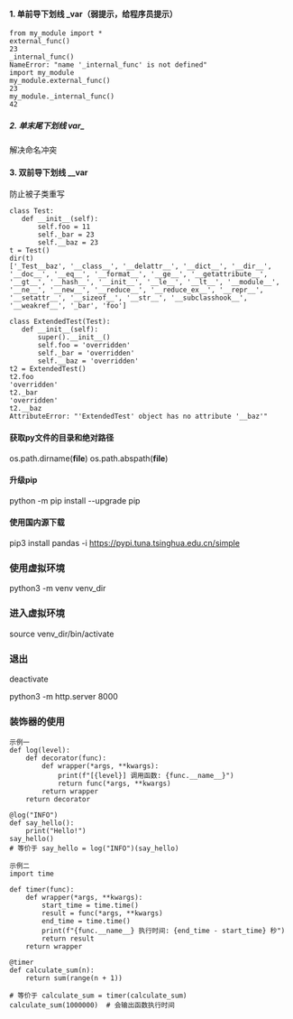 #### 1. 单前导下划线 _var（弱提示，给程序员提示）
```
from my_module import *
external_func()
23
_internal_func()
NameError: "name '_internal_func' is not defined"
import my_module
my_module.external_func()
23
my_module._internal_func()
42
```
##### 2. 单末尾下划线 var_
解决命名冲突
#### 3. 双前导下划线 __var
防止被子类重写
```
class Test:
   def __init__(self):
       self.foo = 11
       self._bar = 23
       self.__baz = 23
t = Test()
dir(t)
['_Test__baz', '__class__', '__delattr__', '__dict__', '__dir__',
'__doc__', '__eq__', '__format__', '__ge__', '__getattribute__',
'__gt__', '__hash__', '__init__', '__le__', '__lt__', '__module__',
'__ne__', '__new__', '__reduce__', '__reduce_ex__', '__repr__',
'__setattr__', '__sizeof__', '__str__', '__subclasshook__',
'__weakref__', '_bar', 'foo']

class ExtendedTest(Test):
   def __init__(self):
       super().__init__()
       self.foo = 'overridden'
       self._bar = 'overridden'
       self.__baz = 'overridden'
t2 = ExtendedTest()
t2.foo
'overridden'
t2._bar
'overridden'
t2.__baz
AttributeError: "'ExtendedTest' object has no attribute '__baz'"
```
#### 获取py文件的目录和绝对路径
os.path.dirname(__file__)
os.path.abspath(__file__)
#### 升级pip
python -m pip install --upgrade pip
#### 使用国内源下载
pip3 install pandas -i https://pypi.tuna.tsinghua.edu.cn/simple

### 使用虚拟环境
python3 -m venv venv_dir
### 进入虚拟环境
source venv_dir/bin/activate
### 退出
deactivate

python3 -m http.server 8000

### 装饰器的使用
```
示例一
def log(level):
    def decorator(func):
        def wrapper(*args, **kwargs):
            print(f"[{level}] 调用函数: {func.__name__}")
            return func(*args, **kwargs)
        return wrapper
    return decorator

@log("INFO")
def say_hello():
    print("Hello!")
say_hello()
# 等价于 say_hello = log("INFO")(say_hello)
```
```
示例二
import time

def timer(func):
    def wrapper(*args, **kwargs):
        start_time = time.time()
        result = func(*args, **kwargs)
        end_time = time.time()
        print(f"{func.__name__} 执行时间: {end_time - start_time} 秒")
        return result
    return wrapper

@timer
def calculate_sum(n):
    return sum(range(n + 1))

# 等价于 calculate_sum = timer(calculate_sum)
calculate_sum(1000000)  # 会输出函数执行时间
```
